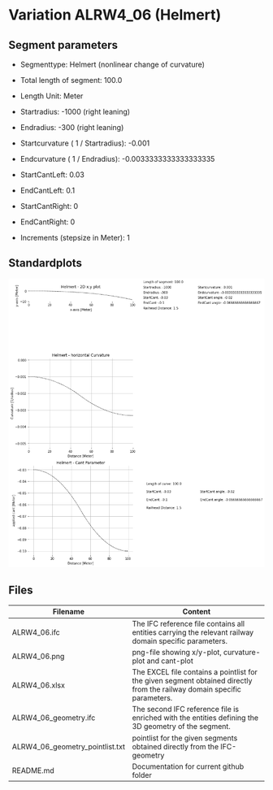 # Variation ALRW4_06 (Helmert)

## Segment parameters

* Segmenttype: Helmert (nonlinear change of curvature)

* Total length of segment: 100.0

* Length Unit: Meter

* Startradius: -1000 (right leaning)

* Endradius: -300 (right leaning)

* Startcurvature ( 1 / Startradius): -0.001

* Endcurvature ( 1 / Endradius): -0.0033333333333333335

* StartCantLeft: 0.03

* EndCantLeft: 0.1

* StartCantRight: 0

* EndCantRight: 0

* Increments (stepsize in Meter): 1

## Standardplots

<img src="./ALRW4_06.png">


## Files


| Filename                      | Content |
| ----------------------------- | --------------------------------------------------------------------------------------------- |
| ALRW4_06.ifc | The IFC reference file contains all entities carrying the relevant railway domain specific parameters. |
| ALRW4_06.png | png-file showing x/y-plot, curvature-plot and cant-plot  |
| ALRW4_06.xlsx | The EXCEL file contains a pointlist for the given segment obtained directly from the railway domain specific parameters.  |
| ALRW4_06_geometry.ifc | The second IFC reference file is enriched with the entities defining the 3D geometry of the segment.  |
| ALRW4_06_geometry_pointlist.txt | pointlist for the given segments obtained directly from the IFC-geometry  |
| README.md | Documentation for current github folder  |


